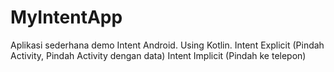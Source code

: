 # MyIntentApp
Aplikasi sederhana demo Intent Android. Using Kotlin.
Intent Explicit (Pindah Activity, Pindah Activity dengan data)
Intent Implicit (Pindah ke telepon)
